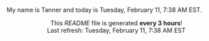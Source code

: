 My name is Tanner and today is Tuesday, February 11, 7:38 AM EST.

<p align="center">This <i>README</i> file is generated <b>every 3 hours</b>!</br>Last refresh: Tuesday, February 11, 7:38 AM EST<br /></p>
